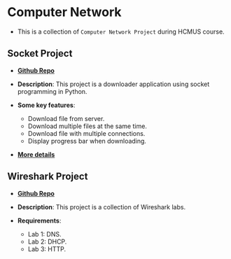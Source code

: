 # Computer Network

- This is a collection of `Computer Network Project` during HCMUS course.

## Socket Project

- [**Github Repo**](https://github.com/yuran1811/hcmus-socket)

- **Description**: This project is a downloader application using socket programming in Python.

- **Some key features**:
  - Download file from server.
  - Download multiple files at the same time.
  - Download file with multiple connections.
  - Display progress bar when downloading.

- [**More details**](https://github.com/yuran1811/hcmus-socket/blob/main/README.md)

## Wireshark Project

- [**Github Repo**](https://github.com/yuran1811/hcmus-wireshark)

- **Description**: This project is a collection of Wireshark labs.

- **Requirements**:
  - Lab 1: DNS.
  - Lab 2: DHCP.
  - Lab 3: HTTP.